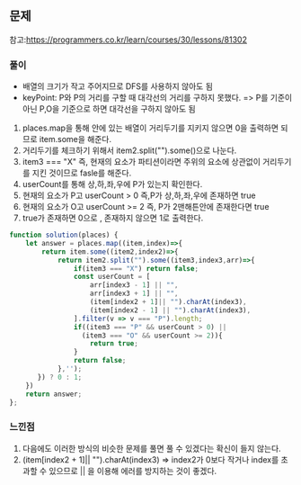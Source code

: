 ## 문제 
참고:https://programmers.co.kr/learn/courses/30/lessons/81302

### 풀이
- 배열의 크기가 작고 주어지므로 DFS를 사용하지 않아도 됨 
- keyPoint: P와 P의 거리를 구할 때 대각선의 거리를 구하지 못했다. => P를 기준이 아닌 P,O을 기준으로 하면 대각선을 구하지 않아도 됨
1. places.map을 통해 안에 있는 배열이 거리두기를 지키지 않으면 0을 출력하면 되므로 item.some을 해준다.
2. 거리두기를 체크하기 위해서 item2.split("").some()으로 나눈다.
3. item3 === "X" 즉, 현재의 요소가 파티션이라면 주위의 요소에 상관없이 거리두기를 지킨 것이므로 fasle를 해준다.
4. userCount를 통해 상,하,좌,우에 P가 있는지 확인한다.
5. 현재의 요소가 P고 userCount > 0 즉,P가 상,하,좌,우에 존재하면 true
6. 현재의 요소가 O고 userCount >= 2 즉, P가 2맨해튼안에 존재한다면 true
7. true가 존재하면 0으로 , 존재하지 않으면 1로 출력한다.

```jsx
function solution(places) {
    let answer = places.map((item,index)=>{
        return item.some((item2,index2)=>{
            return item2.split("").some((item3,index3,arr)=>{
                if(item3 === "X") return false;
                const userCount = [
                    arr[index3 - 1] || "",
                    arr[index3 + 1] || "",
                    (item[index2 + 1]|| "").charAt(index3),
                    (item[index2 - 1] || "").charAt(index3),
                ].filter(v => v === "P").length;
                if((item3 === "P" && userCount > 0) || 
                  (item3 === "O" && userCount >= 2)){
                    return true;
                }
                return false;
            },'');
       }) ? 0 : 1;
    })
    return answer;
};
```

### 느낀점
1. 다음에도 이러한 방식의 비슷한 문제를 풀면 풀 수 있겠다는 확신이 들지 않는다.
2. (item[index2 + 1]|| "").charAt(index3) => index2가 0보다 작거나 index를 초과할 수 있으므로 || 을 이용해 에러를 방지하는 것이 좋겠다.
